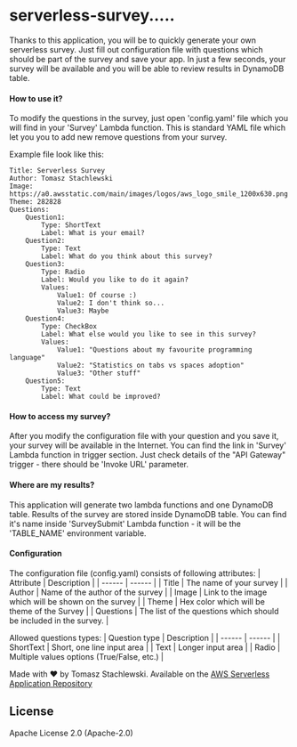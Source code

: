 # serverless-survey.....

Thanks to this application, you will be to quickly generate your own serverless survey. Just fill out configuration file with questions which should be part of the survey and save your app. In just a few seconds, your survey will be available and you will be able to review results in DynamoDB table.

#### How to use it?
To modify the questions in the survey, just open 'config.yaml' file which you will find in your 'Survey' Lambda function. This is standard YAML file which let you you to add new remove questions from your survey.

Example file look like this:
```
Title: Serverless Survey
Author: Tomasz Stachlewski
Image: https://a0.awsstatic.com/main/images/logos/aws_logo_smile_1200x630.png
Theme: 282828
Questions:
    Question1:
        Type: ShortText
        Label: What is your email?
    Question2:
        Type: Text
        Label: What do you think about this survey?
    Question3:
        Type: Radio
        Label: Would you like to do it again?
        Values:
            Value1: Of course :)
            Value2: I don't think so...
            Value3: Maybe
    Question4:
        Type: CheckBox
        Label: What else would you like to see in this survey?
        Values:
            Value1: "Questions about my favourite programming language"
            Value2: "Statistics on tabs vs spaces adoption"
            Value3: "Other stuff"
    Question5:
        Type: Text
        Label: What could be improved?
```

#### How to access my survey?
After you modify the configuration file with your question and you save it, your survey will be available in the Internet. You can find the link in 'Survey' Lambda function in trigger section. Just check details of the "API Gateway" trigger - there should be 'Invoke URL' parameter.

#### Where are my results?
This application will generate two lambda functions and one DynamoDB table. Results of the survey are stored inside DynamoDB table. You can find it's name inside 'SurveySubmit' Lambda function - it will be the 'TABLE_NAME' environment variable.

#### Configuration

The configuration file (config.yaml) consists of following attributes:
| Attribute | Description |
| ------ | ------ |
| Title | The name of your survey |
| Author | Name of the author of the survey |
| Image | Link to the image which will be shown on the survey |
| Theme | Hex color which will be theme of the Survey |
| Questions | The list of the questions which should be included in the survey. |

Allowed questions types:
| Question type | Description |
| ------ | ------ |
| ShortText | Short, one line input area |
| Text | Longer input area |
| Radio | Multiple values options (True/False, etc.) |


Made with ❤️ by Tomasz Stachlewski. Available on the [AWS Serverless Application Repository](https://aws.amazon.com/serverless)

## License

Apache License 2.0 (Apache-2.0)
